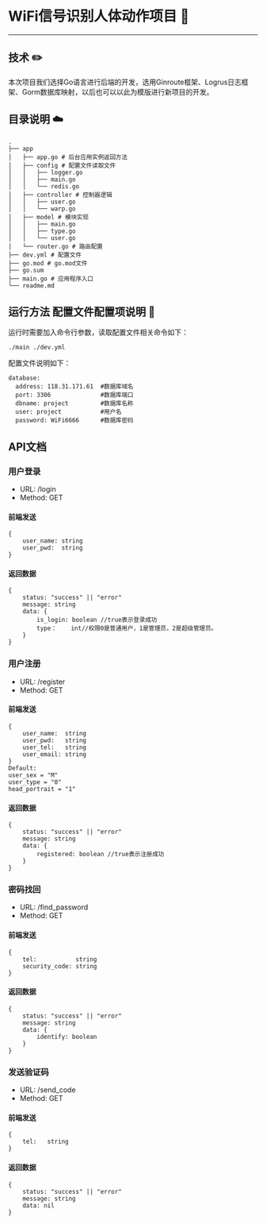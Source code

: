 # WiFi信号识别人体动作项目 📝
---
## 技术 ✏️
本次项目我们选择Go语言进行后端的开发，选用Ginroute框架、Logrus日志框架、Gorm数据库映射，以后也可以以此为模版进行新项目的开发。
## 目录说明 ☁️
``` 
.
├── app
│   ├── app.go # 后台应用实例返回方法
│   ├── config # 配置文件读取文件
│   │   ├── logger.go
│   │   ├── main.go
│   │   └── redis.go
│   ├── controller # 控制器逻辑
│   │   ├── user.go
│   │   └── warp.go
│   ├── model # 模块实现
│   │   ├── main.go
│   │   ├── type.go
│   │   └── user.go
│   └── router.go # 路由配置
├── dev.yml # 配置文件
├── go.mod # go.mod文件
├── go.sum
├── main.go # 应用程序入口
└── readme.md
``` 
## 运行方法 配置文件配置项说明 🔧
运行时需要加入命令行参数，读取配置文件相关命令如下：
``` 
./main ./dev.yml
``` 
配置文件说明如下：
``` 
database:
  address: 118.31.171.61  #数据库域名
  port: 3306              #数据库端口
  dbname: project         #数据库名称
  user: project           #用户名
  password: WiFi6666      #数据库密码

```
## API文档
### 用户登录
* URL: /login
* Method: GET
#### 前端发送
```
{
    user_name: string
    user_pwd:  string
}
``` 
#### 返回数据
```
{
    status: "success" || "error"
    message: string
    data: {
        is_login: boolean //true表示登录成功
        type：    int//权限0是普通用户，1是管理员，2是超级管理员。
    }
}
``` 
### 用户注册
* URL: /register
* Method: GET
#### 前端发送
```
{
    user_name:  string
    user_pwd:   string
    user_tel:   string
    user_email: string
}
Default:
user_sex = "M"
user_type = "0"
head_portrait = "1"
``` 
#### 返回数据
```
{
    status: "success" || "error"
    message: string
    data: {
        registered: boolean //true表示注册成功
    }
}
``` 
### 密码找回
* URL: /find_password
* Method: GET
#### 前端发送
```
{
    tel:           string
    security_code: string
}
``` 
#### 返回数据
```
{
    status: "success" || "error"
    message: string
    data: {
        identify: boolean
    }
}
``` 
### 发送验证码
* URL: /send_code
* Method: GET
#### 前端发送
```
{
    tel:   string
}
``` 
#### 返回数据
```
{
    status: "success" || "error"
    message: string
    data: nil
}
``` 
